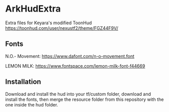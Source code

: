 # ArkHudExtra
Extra files for Keyara's modified ToonHud
https://toonhud.com/user/nexustf2/theme/FGZ44F9V/

## Fonts
N.O.- Movement: https://www.dafont.com/n-o-movement.font


LEMON MILK: https://www.fontspace.com/lemon-milk-font-f44669

## Installation
Download and install the hud into your tf/custom folder, download and install the fonts, then merge the resource folder from this repository with the one inside the hud folder.
